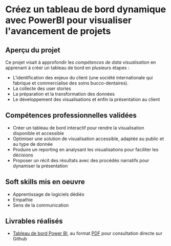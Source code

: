# Créez un tableau de bord dynamique avec PowerBI pour visualiser l'avancement de projets

## Aperçu du projet 

Ce projet visait à approfondir les *compétences de data visualisation* en apprenant à créer un tableau de bord en plusieurs étapes : 

- L’identification des enjeux du client (une société internationale qui fabrique et commercialise des soins bucco-dentaires). 
- La collecte des user stories 
- La préparation et la transformation des données 
- Le développement des visualisations et enfin la présentation au client

## Compétences professionnelles validées

- Créer un tableau de bord interactif pour rendre la visualisation disponible et accessible
- Optimiser une solution de visualisation accessible, adaptée au public et au type de donnée
- Produire un reporting en analysant les visualisations pour faciliter les décisions
- Proposer un récit des résultats avec des procédés narratifs pour dynamiser la présentation

## Soft skills mis en oeuvre

- Apprentissage de logiciels dédiés
- Empathie
- Sens de la communication

## Livrables réalisés

- [Tableau de bord Power BI](https://github.com/Thierry-Monjo/Portfolio_data_analyst_bi/blob/main/Projets_OC_BIA/Projet_07/Projet_07_tableau-de-bord.pbix), au format [PDF](https://github.com/Thierry-Monjo/Portfolio_data_analyst_bi/blob/main/Projets_OC_BIA/Projet_07/Projet_07_tableau-de-bord.pdf) pour consultation directe sur Github
